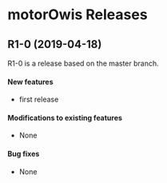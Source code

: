 # motorOwis Releases

## __R1-0 (2019-04-18)__
R1-0 is a release based on the master branch.

#### New features
* first release

#### Modifications to existing features
* None

#### Bug fixes
* None
